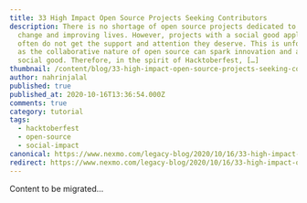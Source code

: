 ```yaml
---
title: 33 High Impact Open Source Projects Seeking Contributors
description: There is no shortage of open source projects dedicated to social
  change and improving lives. However, projects with a social good application
  often do not get the support and attention they deserve. This is unfortunate
  as the collaborative nature of open source can spark innovation and accelerate
  social good. Therefore, in the spirit of Hacktoberfest, […]
thumbnail: /content/blog/33-high-impact-open-source-projects-seeking-contributors/Blog_Impactful_OpenSource_Projects_1200x600.png
author: nahrinjalal
published: true
published_at: 2020-10-16T13:36:54.000Z
comments: true
category: tutorial
tags:
  - hacktoberfest
  - open-source
  - social-impact
canonical: https://www.nexmo.com/legacy-blog/2020/10/16/33-high-impact-open-source-projects-seeking-contributors
redirect: https://www.nexmo.com/legacy-blog/2020/10/16/33-high-impact-open-source-projects-seeking-contributors
---
```


Content to be migrated...
